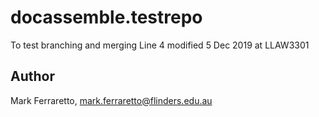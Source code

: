 # docassemble.testrepo

To test branching and merging
Line 4 modified 5 Dec 2019 at LLAW3301

## Author

Mark Ferraretto, mark.ferraretto@flinders.edu.au
